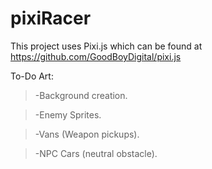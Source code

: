 pixiRacer
=========

This project uses Pixi.js which can be found at https://github.com/GoodBoyDigital/pixi.js

To-Do Art:

>-Background creation.

>-Enemy Sprites.

>-Vans (Weapon pickups).

>-NPC Cars (neutral obstacle). 
